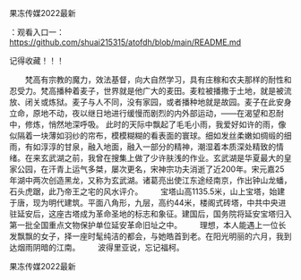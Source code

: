 果冻传媒2022最新

：观看入口一：https://github.com/shuai215315/atofdh/blob/main/README.md


记得收藏！！！



　　梵高有宗教的魔力，效法基督，向大自然学习，具有庄稼和农夫那样的耐性和忍受力。梵高播种着麦子，世界就是他广大的麦田。麦粒被播撒于土地，就是被流放、闭关或炼狱。麦子与人不同，没有家园，或者播种地就是故园。麦子在此安身立命，原地不动，夜以继日地进行缓慢而剧烈的内外部运动，——在渴望和忍耐中，修炼，悄然地深呼吸。
此时的天际中飘起了毛毛小雨，我爱好如许的雨，像似隔着一块薄如羽纱的帘布，模模糊糊的看表面的寰球。细如发丝柔嫩如绸缎的细雨，有如淳淳的甘泉，融入地面，融入一部分的精神，潮湿着本质深处精致的情绪。在来玄武湖之前，我曾在搜集上做了少许肤浅的作业。玄武湖是华夏最大的皇家公园，在汗青上运气多桀，屡次更名，宋神宗功夫消逝了近200年。宋元嘉25年湖中两次创造黑龙，又称为玄武湖。诸葛亮出使江东途经南京，作出钟山龙蟠，石头虎踞，此乃帝王之宅的风水评介。
　　宝塔山高1135.5米，山上宝塔，始建于唐，现为明代建筑。平面八角形，九层，高约44米，楼阁式砖塔，中共中央进驻延安后，这座古塔成为革命圣地的标志和象征。建国后，国务院将延安宝塔归入第一批全国重点文物保护单位延安革命旧址之中。
　　理想，本人能遇上一位长发飘飘的女子，择一座时髦纯洁的都会，与她皓首到老。在阳光明丽的六月，我到达烟雨阴暗的江南。
　　波得里亚说，忘记福柯。







果冻传媒2022最新
